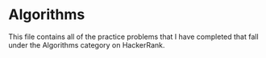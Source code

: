 # Algorithms

This file contains all of the practice problems that I have completed that fall under the Algorithms category on HackerRank.
